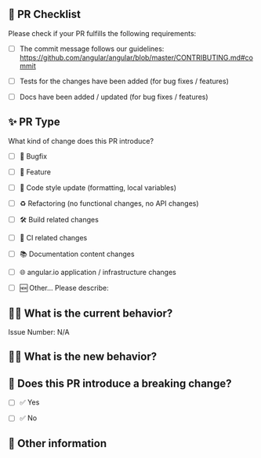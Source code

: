 ## 📌 PR Checklist
Please check if your PR fulfills the following requirements:

- [ ] The commit message follows our guidelines: https://github.com/angular/angular/blob/master/CONTRIBUTING.md#commit
- [ ] Tests for the changes have been added (for bug fixes / features)
- [ ] Docs have been added / updated (for bug fixes / features)


## ✨ PR Type
What kind of change does this PR introduce?

<!-- Please check the one that applies to this PR using "x". -->

- [ ] 🐛 Bugfix
- [ ] 🚀 Feature
- [ ] 📝 Code style update (formatting, local variables)
- [ ] ♻️ Refactoring (no functional changes, no API changes)
- [ ] 🛠️ Build related changes
- [ ] 🔄 CI related changes
- [ ] 📚 Documentation content changes
- [ ] 🌐 angular.io application / infrastructure changes
- [ ] 🆕 Other... Please describe:


## 🧑‍💻 What is the current behavior?
<!-- Please describe the current behavior that you are modifying, or link to a relevant issue. -->

Issue Number: N/A


## 🚶‍♀️ What is the new behavior?


## 🚨 Does this PR introduce a breaking change?

- [ ] ✅ Yes
- [ ] ✅ No


<!-- If this PR contains a breaking change, please describe the impact and migration path for existing applications below. -->


## 📸 Other information